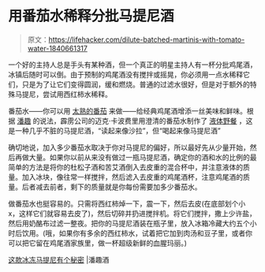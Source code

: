 # 用番茄水稀释分批马提尼酒

> 原文：<https://lifehacker.com/dilute-batched-martinis-with-tomato-water-1840661317>

一个好的主持人总是手头有某种酒，但一个真正的明星主持人有一杯分批鸡尾酒，冰镇后随时可以倒。由于预制的鸡尾酒没有搅拌或摇晃，你必须用一点水稀释它们，只是为了让它们变得圆润，缓和燃烧。普通的过滤水很好，但是对于额外的特殊马提尼，尝试用西红柿水稀释。





番茄水——你可以用 [太熟的番茄](https://skillet.lifehacker.com/turn-overripe-tomatoes-into-tomato-water-instead-of-tra-1714564695) 来做——给经典鸡尾酒增添一丝美味和鲜味。根据 [潘趣](https://punchdrink.com/articles/this-frozen-martini-cocktail-recipe-has-a-secret/) 的说法，霹雳公司的迈克·卡波费里用澄清的番茄水制作了 [液体野餐](https://punchdrink.com/recipes/liquid-picnic/) ，这是一种几乎不脏的马提尼酒，“读起来像沙拉”，但“喝起来像马提尼酒”

确切地说，加入多少番茄水取决于你对马提尼的偏好，所以最好先从少量开始，然后再做大量。如果你以前从来没有做过一瓶马提尼酒，确定你的酒和水的比例的最简单的方法是将你的杜松子酒和苦艾酒倒入去皮重的混合杯中，并注意液体的质量。加入冰块，像往常一样搅拌，然后滤入去皮重的鸡尾酒杯，注意鸡尾酒的质量。后者减去前者，剩下的质量就是你每份需要加多少番茄水。

做番茄水也挺容易的。只需将西红柿焯一下，震一下，然后去皮(在底部划个小 x，这样它们就容易去皮了)，然后切碎并扔进搅拌机。将它们搅拌，撒上少许盐，然后用奶酪布过滤一整夜。把你的马提尼酒装在瓶子里，放入冰箱冷藏大约五个小时后饮用。(哦，如果你有多余的西红柿水，试着把它加到肉汤和豆子里，或者你可以把它留在鸡尾酒家族里，做一杯超级新鲜的血腥玛丽。)

[这款冰冻马提尼有个秘密](https://punchdrink.com/articles/this-frozen-martini-cocktail-recipe-has-a-secret/) |潘趣酒